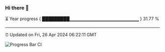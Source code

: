 ### Hi there 👋

⏳ Year progress { █████████▁▁▁▁▁▁▁▁▁▁▁▁▁▁▁▁▁▁▁▁▁ } 31.77 %

---

⏰ Updated on Fri, 26 Apr 2024 06:22:11 GMT

![Progress Bar CI](https://github.com/liununu/liununu/workflows/Progress%20Bar%20CI/badge.svg)

